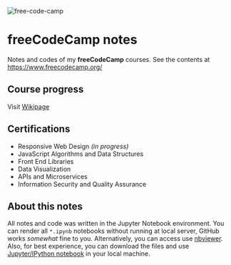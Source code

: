 ![free-code-camp](.contents/images/free-code-camp.jpg)

# freeCodeCamp notes
Notes and codes of my **freeCodeCamp** courses. See the contents at https://www.freecodecamp.org/

## Course progress
Visit [Wikipage](https://github.com/usr-pwd/freeCodeCamp/wiki)

## Certifications
* Responsive Web Design _(in progress)_
* JavaScript Algorithms and Data Structures
* Front End Libraries
* Data Visualization
* APIs and Microservices
* Information Security and Quality Assurance

## About this notes
All notes and code was written in the Jupyter Notebook environment. You can render all `*.ipynb` notebooks without 
running at local server, GitHub works _somewhat_ fine to you. Alternatively, you can access use [nbviewer](https://nbviewer.jupyter.org/). Also, for best experience, you can download the files and use [Jupyter/IPython notebook](https://jupyter.org/) in your local machine.
